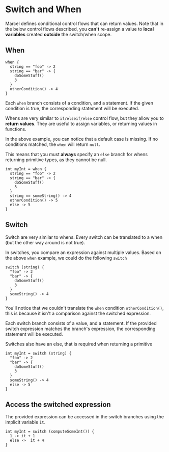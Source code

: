 # Switch and When

Marcel defines conditional control flows that can return values. Note that in the below
control flows described, you **can't** re-assign a value to **local variables** created **outside** 
the switch/when scope.

## When

```marcel
when {
  string == "foo" -> 2
  string == "bar" -> {
    doSomeStuff()
    3
  }
  otherCondition() -> 4
}
```

Each `when` branch consists of a condition, and a statement. If the given condition is true, the corresponding statement
will be executed.

Whens are very similar to `if/elseif/else` control flow, but they allow you to **return values**. 
They are useful to assign variables, or returning values in functions.


In the above example, you can notice that a default case is missing.
If no conditions matched, the `when` will return `null`.

This means that you must **always** specify an `else` branch for whens returning primitive types, as they cannot be null.

```marcel
int myInt = when {
  string == "foo" -> 2
  string == "bar" -> {
    doSomeStuff()
    3
  }
  string == someString() -> 4
  otherCondition() -> 5
  else -> 5
}
```


## Switch

Switch are very similar to whens. Every switch can be translated to a when (but the other way around is not true).

In switches, you compare an expression against multiple values. Based on the above `when` example, we could do the following
`switch`

```marcel
switch (string) {
  "foo" -> 2
  "bar" -> {
    doSomeStuff()
    3
  }
  someString() -> 4
}
```

You'll notice that we couldn't translate the `when` condition `otherCondition()`, this is because it isn't a comparison against
the switched expression.


Each switch branch consists of a value, and a statement. If the provided switch expression matches the branch's expression, 
the corresponding statement will be executed.

Switches also have an else, that is required when returning a primitive

```marcel
int myInt = switch (string) {
  "foo" -> 2
  "bar" -> {
    doSomeStuff()
    3
  }
  someString() -> 4
  else -> 5
}
```

## Access the switched expression
The provided expression can be accessed in the switch branches using the implicit variable `it`.

```marcel
int myInt = switch (computeSomeInt()) {
  1 -> it + 1
  else ->  it + 4
}
```
